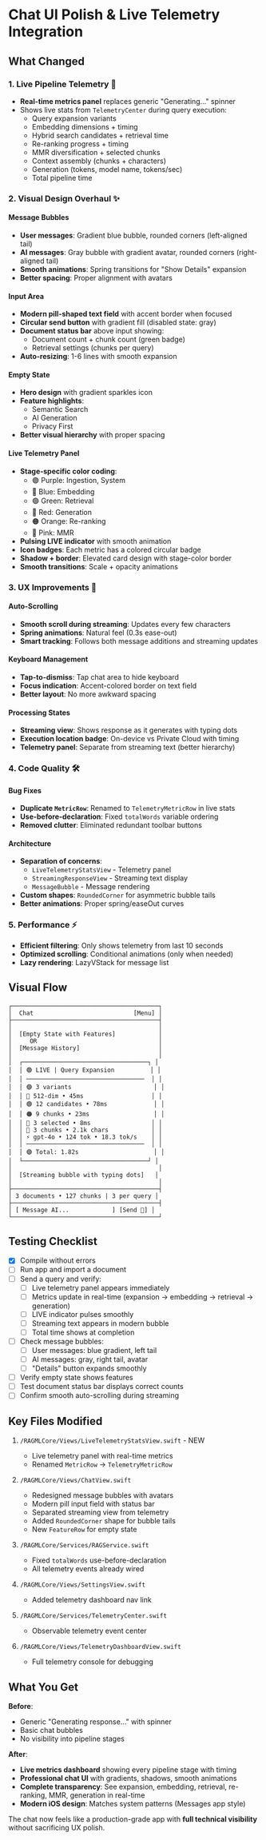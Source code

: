 # Chat UI Polish & Live Telemetry Integration

## What Changed

### 1. **Live Pipeline Telemetry** 🎯
- **Real-time metrics panel** replaces generic "Generating..." spinner
- Shows live stats from `TelemetryCenter` during query execution:
  - Query expansion variants
  - Embedding dimensions + timing
  - Hybrid search candidates + retrieval time
  - Re-ranking progress + timing
  - MMR diversification + selected chunks
  - Context assembly (chunks + characters)
  - Generation (tokens, model name, tokens/sec)
  - Total pipeline time

### 2. **Visual Design Overhaul** ✨

#### Message Bubbles
- **User messages**: Gradient blue bubble, rounded corners (left-aligned tail)
- **AI messages**: Gray bubble with gradient avatar, rounded corners (right-aligned tail)
- **Smooth animations**: Spring transitions for "Show Details" expansion
- **Better spacing**: Proper alignment with avatars

#### Input Area
- **Modern pill-shaped text field** with accent border when focused
- **Circular send button** with gradient fill (disabled state: gray)
- **Document status bar** above input showing:
  - Document count + chunk count (green badge)
  - Retrieval settings (chunks per query)
- **Auto-resizing**: 1-6 lines with smooth expansion

#### Empty State
- **Hero design** with gradient sparkles icon
- **Feature highlights**:
  - Semantic Search
  - AI Generation
  - Privacy First
- **Better visual hierarchy** with proper spacing

#### Live Telemetry Panel
- **Stage-specific color coding**:
  - 🟣 Purple: Ingestion, System
  - 🔵 Blue: Embedding
  - 🟢 Green: Retrieval
  - 🔴 Red: Generation
  - 🟠 Orange: Re-ranking
  - 🌸 Pink: MMR
- **Pulsing LIVE indicator** with smooth animation
- **Icon badges**: Each metric has a colored circular badge
- **Shadow + border**: Elevated card design with stage-color border
- **Smooth transitions**: Scale + opacity animations

### 3. **UX Improvements** 🚀

#### Auto-Scrolling
- **Smooth scroll during streaming**: Updates every few characters
- **Spring animations**: Natural feel (0.3s ease-out)
- **Smart tracking**: Follows both message additions and streaming updates

#### Keyboard Management
- **Tap-to-dismiss**: Tap chat area to hide keyboard
- **Focus indication**: Accent-colored border on text field
- **Better layout**: No more awkward spacing

#### Processing States
- **Streaming view**: Shows response as it generates with typing dots
- **Execution location badge**: On-device vs Private Cloud with timing
- **Telemetry panel**: Separate from streaming text (better hierarchy)

### 4. **Code Quality** 🛠️

#### Bug Fixes
- **Duplicate `MetricRow`**: Renamed to `TelemetryMetricRow` in live stats
- **Use-before-declaration**: Fixed `totalWords` variable ordering
- **Removed clutter**: Eliminated redundant toolbar buttons

#### Architecture
- **Separation of concerns**: 
  - `LiveTelemetryStatsView` - Telemetry panel
  - `StreamingResponseView` - Streaming text display
  - `MessageBubble` - Message rendering
- **Custom shapes**: `RoundedCorner` for asymmetric bubble tails
- **Better animations**: Proper spring/easeOut curves

### 5. **Performance** ⚡
- **Efficient filtering**: Only shows telemetry from last 10 seconds
- **Optimized scrolling**: Conditional animations (only when needed)
- **Lazy rendering**: LazyVStack for message list

## Visual Flow

```
┌─────────────────────────────────────────┐
│  Chat                            [Menu] │
├─────────────────────────────────────────┤
│                                         │
│  [Empty State with Features]            │
│     OR                                  │
│  [Message History]                      │
│                                         │
│  ┌───────────────────────────────────┐ │
│  │ 🟢 LIVE | Query Expansion          │ │
│  │ ─────────────────────────────────  │ │
│  │ 🟣 3 variants                       │ │
│  │ 🔵 512-dim • 45ms                   │ │
│  │ 🟢 12 candidates • 78ms             │ │
│  │ 🟠 9 chunks • 23ms                  │ │
│  │ 🌸 3 selected • 8ms                 │ │
│  │ 📄 3 chunks • 2.1k chars            │ │
│  │ ⚡ gpt-4o • 124 tok • 18.3 tok/s    │ │
│  │ ─────────────────────────────────  │ │
│  │ 🟣 Total: 1.82s                     │ │
│  └───────────────────────────────────┘ │
│                                         │
│  [Streaming bubble with typing dots]   │
│                                         │
├─────────────────────────────────────────┤
│ 3 documents • 127 chunks | 3 per query │
├─────────────────────────────────────────┤
│ [ Message AI...            ] [Send 🔵] │
└─────────────────────────────────────────┘
```

## Testing Checklist

- [x] Compile without errors
- [ ] Run app and import a document
- [ ] Send a query and verify:
  - [ ] Live telemetry panel appears immediately
  - [ ] Metrics update in real-time (expansion → embedding → retrieval → generation)
  - [ ] LIVE indicator pulses smoothly
  - [ ] Streaming text appears in modern bubble
  - [ ] Total time shows at completion
- [ ] Check message bubbles:
  - [ ] User messages: blue gradient, left tail
  - [ ] AI messages: gray, right tail, avatar
  - [ ] "Details" button expands smoothly
- [ ] Verify empty state shows features
- [ ] Test document status bar displays correct counts
- [ ] Confirm smooth auto-scrolling during streaming

## Key Files Modified

1. `/RAGMLCore/Views/LiveTelemetryStatsView.swift` - NEW
   - Live telemetry panel with real-time metrics
   - Renamed `MetricRow` → `TelemetryMetricRow`

2. `/RAGMLCore/Views/ChatView.swift`
   - Redesigned message bubbles with avatars
   - Modern pill input field with status bar
   - Separated streaming view from telemetry
   - Added `RoundedCorner` shape for bubble tails
   - New `FeatureRow` for empty state

3. `/RAGMLCore/Services/RAGService.swift`
   - Fixed `totalWords` use-before-declaration
   - All telemetry events already wired

4. `/RAGMLCore/Views/SettingsView.swift`
   - Added telemetry dashboard nav link

5. `/RAGMLCore/Services/TelemetryCenter.swift`
   - Observable telemetry event center

6. `/RAGMLCore/Views/TelemetryDashboardView.swift`
   - Full telemetry console for debugging

## What You Get

**Before**: 
- Generic "Generating response..." with spinner
- Basic chat bubbles
- No visibility into pipeline stages

**After**:
- **Live metrics dashboard** showing every pipeline stage with timing
- **Professional chat UI** with gradients, shadows, smooth animations
- **Complete transparency**: See expansion, embedding, retrieval, re-ranking, MMR, generation in real-time
- **Modern iOS design**: Matches system patterns (Messages app style)

The chat now feels like a production-grade app with **full technical visibility** without sacrificing UX polish.
